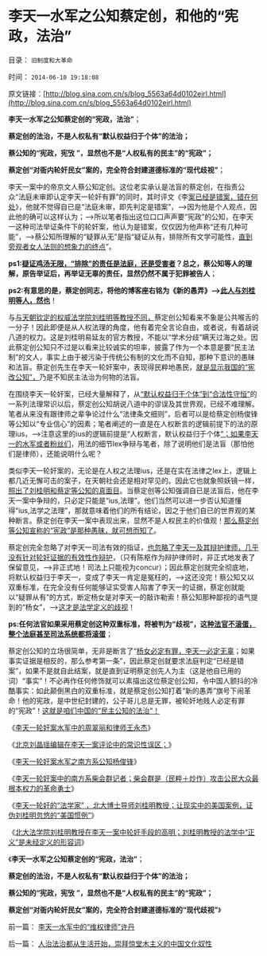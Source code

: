 # 李天一水军之公知蔡定创，和他的“宪政，法治”

目录： `旧制度和大革命` 

时间： `2014-06-10 19:18:08` 

原文链接：[http://blog.sina.com.cn/s/blog_5563a64d0102eirl.html](http://blog.sina.com.cn/s/blog_5563a64d0102eirl.html)

**李天一水军之公知蔡定创的“宪政，法治”**；

**蔡定创的法治，不是人权私有“默认权益归于个体”的法治；**

**蔡公知的“宪政，宪攷 ”，显然也不是“人权私有的民主”的“宪政”；**

**蔡定创“对衙内轮奸民女”案的，完全符合封建道德标准的“现代歧视”**；

李天一案中的帝京文人蔡公知定创。这位老实承认是法盲的蔡定创，在指责公众“法庭未审即认定李天一轮奸有罪”的同时，其时评文《李[案已经是错案，错在何处](http://blog.sina.com.cn/s/blog_56470e790102e0gi.html)》，他就不觉得自已是“法庭未审，即先判定是错案”，——>因为他是个人观点，因此他的确可以这样认为；——>所以笔者指出这位口口声声要“宪政”的公知，在李天一这种司法举证条件下的轮奸案，他认为是错案，仅仅因为他声称“还有几种可能”，——>蔡公知所理解的“疑罪从无”是指“疑证从有，排除所有文学可能性，[直到旁观者女人法则的想象力的终点](../../../2013/12/6/所有人都是“先验而后验”的方法论，公有制的强盗神圣论.md)”。

**ps1:[疑证鸡汤无限，“排除”的责任是法庭，还是受害者](../../../2013/10/5/李家宣传集团及其同情者，不能区分“质疑”与“证据”.md)？总之，蔡公知等人的理解，原告举证后，再举证无辜的责任，显然仍然不属于犯罪被告人**；

**ps2:有意思的是，蔡定创同志，将他的博客座右铭为《新的愚弄》——>[此人与刘桂明等人，然也](../../../2014/6/9/北大法学院刘桂明教授在李天一轮奸案中手段的高明和低劣.md)**！

与[与天朝钦定的权威法学院刘桂明等教授不同，](../../../2014/6/8/李天一轮奸的“法学家”，北大博士导师刘桂明教授.md)蔡定创公知看来不象是公共喉舌的一分子！因此即便是从人权法理的角度，他有着完全言论自由，或者说，有着胡说八道的权力。这是刘桂明易延友的官方教授，不能以“学术分歧”瞒天过海之处。因此蔡定创公知只不过是以看来比较诚实的坦率，披露了作为一个本意是要“民主法制”的文人，事实上由于被污染于传统公有制的文化而不自知，那种下意识的愚昧和法盲。蔡定创先生在李天一轮奸案中，表现得民粹地愚民，[就是显示我国的“宪改公知”，](../../../2014/6/5/李天一轮奸案水军之南方系公知杨俊锋.md)乃是不知民主法治为何物的法盲。

在围绕李天一轮奸案，已经大量解释了，从[“默认权益归于个体”到“合法性守恒”](../../../2013/11/7/“犯罪人”如何在法治中，自由选择了“失去自由”.md)的一系列法理常识以后，蔡定创公知胡说八道中的谬误及其世界观，已经不难理解。笔者从来没有跟律师之辈争论过什么“法律条文细则”，后者可以是给蔡定创杨俊锋等公知以“专业信心”的因素；笔者阐述的一直是在人权断言的逻辑前提下的法的原理ius，——>注意这里的ius的逻辑前提是“人权断言，默认权益归于个体[”；如果李天一的水军或者粉丝们](../../../2013/9/28/除受害人追加宽恕外，上诉法院没有任何合法理由,为李天一减刑.md)，用法的细节lex争辩与笔者，除了说明他们是法盲（那怕他们是律师），还能说明什么呢？

类似李天一轮奸案的，无论是在人权之法理ius，还是在实在法律之lex上，逻辑上都几近无懈可击的案子，在天朝社会还是相对罕见的。因此它也就象照妖镜一样，[照出了刘桂明和蔡定等公知的真面目](../../../2014/6/8/李天一轮奸的“法学家”，北大博士导师刘桂明教授.md)。当蔡定创等公知强调自已是法盲后，他在李天一案中争辩的，只必定只能是“ius,法理”。他们当然可以进一步否认知道懂得“ius,法学之法理”，那就意味着他们的所有结论，因之于他们自已的世界观的某种断言。蔡定创在李天一案中表现出来，显然不是人权民主的价值观！[那么蔡定创等公知宣称的“宪政”是那种愚昧，就可想而知了](../../../2013/7/25/预设了共识前提的“民主＝专制＝宪政”确实是邪路！通往奴役之路！.md)。

蔡定创完全忽略了对李天一司法有效的指证，[也忽略了李天一及其辩护律师，几乎没有针对轮奸证据的有效性作辩护](../../../2013/9/27/李天一承认了全部控罪与证据，最恶劣的态度拒绝减免可能.md)，（只有陈枢作为辩护律师时，非正式地发表了保留意见，——>非正式地！司法上只能视为concur）；因此蔡定创就完全彻底地，将默认权益归于李天一，变成了李天一肯定是冤枉的，——>这还没完！蔡公知又以双重标准，在完全没有任何能够证实受害人陷害了李天一的证据，蔡定创就能以“疑罪从有”的方式，断定杨女是对李天一的敲诈勒索！蔡公知那种鄙视的语气提到的“杨女”，——>[这才是法学定义的歧视](../../../2013/8/17/犯罪，证据和绝对权力的逻辑关系，及汉语表述的缺陷.md)！

**ps:任何法官如果采用蔡定创这种双重标准，将被判为“歧视”，这[种法官不滚蛋，整个法庭甚至司法系统都将滚蛋](../../../2013/11/1/李天一辩护集团，试图强迫最高法自证是被轮奸的婊子.md)**；

蔡定创公知的立场很简单，无非是断言了“[杨女必定有罪，李天一必定无辜](../../../2013/7/25/李天一律师正在创造“轮奸贱人有功无罪”的特色里程碑.md)；如果事实证据是相反的，那么参考第一条”，因此蔡定创就要求法庭判定“已经是错案”，如果不是就自此结案，就是直到证明蔡定创先人为主（这是他自已用的词）“事实”！不必再作任何修饰就可以素描出这位蔡定创公知，令中国人颤抖的冷酷事实：如此颠倒黑白的双重标准，就是蔡定创公知打着“新的愚弄”旗号下闹革命！他的宪政，是中世纪封建的，公子哥儿总是无罪，被轮奸地贱人必定有罪的“宪政”！[这就是咱们中国的“民主公知的法治”！](../../../2014/4/26/毛左只是愚民公知和民粹公知的冰山一角.md)

《[李天一轮奸案水军中的周翠丽和律师王永杰](../../../2014/6/3/李天一轮奸案水军中的周翠丽和律师王永杰.md)》

《[北京刘晶瑶编辑在李天一案评论中的常识性误区；](../../../2014/6/4/北京青年报刘晶瑶编辑在李天一案件中的常识性误区.md)》

《[李天一轮奸案水军之南方系公知杨俊锋](../../../2014/6/5/李天一轮奸案水军之南方系公知杨俊锋.md)》

《[李天一轮奸案中的南方系柴会群记者；柴会群是（民粹＋炒作）攻击公民大众最根本权力的革命勇士](../../../2014/6/7/李天一轮奸案中的南方系柴会群记者.md)》

《[李天一轮奸的“法学家”
，北大博士导师刘桂明教授；让现实中的美国案例，证伪刘桂明忽悠的“美国惯例”](../../../2014/6/8/李天一轮奸的“法学家”，北大博士导师刘桂明教授.md)》

《[北大法学院刘桂明教授在李天一案中轮奸手段的高明；刘桂明教授的法学中“正义”是未经定义的形容词](../../../2014/6/9/北大法学院刘桂明教授在李天一轮奸案中手段的高明和低劣.md)》

《**李天一水军之公知蔡定创的“宪政，法治”**；

**蔡定创的法治，不是人权私有“默认权益归于个体”的法治；**

**蔡公知的“宪政，宪攷 ”，显然也不是“人权私有的民主”的“宪政”；**

**蔡定创“对衙内轮奸民女”案的，完全符合封建道德标准的“现代歧视”**》

前一篇： [李天一水军中的“维权律师”许丹](../../../2014/6/11/李天一水军中的“维权律师”许丹.md)

后一篇： [人治法治都从生活开始，崇拜惊堂木主义的中国文化奴性](../../../2014/6/9/人治法治都从生活开始，崇拜惊堂木主义的中国文化奴性.md)


